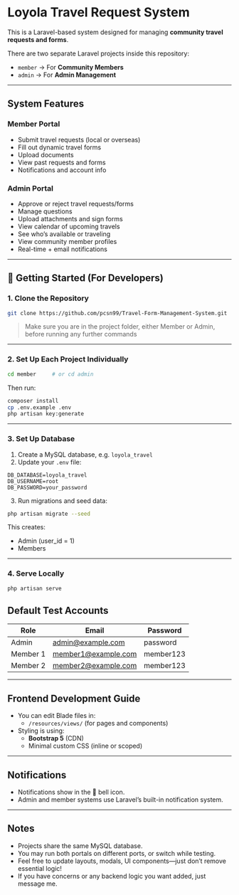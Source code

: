 # Loyola Travel Request System

This is a Laravel-based system designed for managing **community travel requests and forms**.

There are two separate Laravel projects inside this repository:
- `member` → For **Community Members**
- `admin` → For **Admin Management**

---

## System Features

### Member Portal
- Submit travel requests (local or overseas)
- Fill out dynamic travel forms
- Upload documents
- View past requests and forms
- Notifications and account info

### Admin Portal
- Approve or reject travel requests/forms
- Manage questions
- Upload attachments and sign forms
- View calendar of upcoming travels
- See who’s available or traveling
- View community member profiles
- Real-time + email notifications

---

## 🚀 Getting Started (For Developers)

### 1. Clone the Repository

```bash
git clone https://github.com/pcsn99/Travel-Form-Management-System.git

```

> Make sure you are in the project folder, either Member or Admin, before running any further commands

---

### 2. Set Up Each Project Individually

```bash
cd member     # or cd admin
```

Then run:

```bash
composer install
cp .env.example .env
php artisan key:generate
```

---

### 3. Set Up Database

1. Create a MySQL database, e.g. `loyola_travel`
2. Update your `.env` file:

```
DB_DATABASE=loyola_travel
DB_USERNAME=root
DB_PASSWORD=your_password
```

3. Run migrations and seed data:

```bash
php artisan migrate --seed
```

This creates:
- Admin (user_id = 1)
- Members 


---

### 4. Serve Locally

```bash
php artisan serve
```

## Default Test Accounts

| Role        | Email             | Password  |
|-------------|-------------------|-----------|
| Admin       | admin@example.com | password  |
| Member 1    | member1@example.com | member123  |
| Member 2    | member2@example.com | member123  |

---

## Frontend Development Guide

- You can edit Blade files in:
  - `/resources/views/` (for pages and components)
- Styling is using:
  - **Bootstrap 5** (CDN)
  - Minimal custom CSS (inline or scoped)


---

## Notifications

- Notifications show in the 🔔 bell icon.
- Admin and member systems use Laravel’s built-in notification system.

---

## Notes
- Projects share the same MySQL database.
- You may run both portals on different ports, or switch while testing.
- Feel free to update layouts, modals, UI components—just don’t remove essential logic!
- If you have concerns or any backend logic you want added, just message me.
